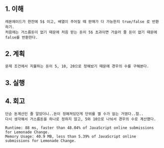 # <Lemonade Change>

## 1. 이해

    레몬에이드가 한잔에 5$ 이고, 배열이 주어질 때 판매가 다 가능한지 true/false 로 반환하기.
    처음에는 거스름돈이 없기 때문에 처음 받는 돈이 5$ 초과이면 거슬러 줄 돈이 없기 때문에 false를 반환한다.

## 2. 계획

    문제 조건에서 지불하는 돈이 5, 10, 20으로 정해놨기 때문에 경우의 수를 구해본다.

## 3. 실행

## 4. 회고

    단순 돈계산인 줄 알았더니..돈이 정해져있던게 단위를 깰 수가 없는 거였다..참..
    다시 생각해서 거스름돈을 하나로 정하지 않고, 5와 10으로 나눠서 경우의 수로 계산했다.

    Runtime: 88 ms, faster than 48.04% of JavaScript online submissions for Lemonade Change.
    Memory Usage: 40.9 MB, less than 5.39% of JavaScript online submissions for Lemonade Change.
